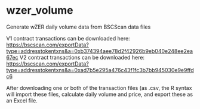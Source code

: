 # wzer_volume
Generate wZER daily volume data from BSCScan data files

V1 contract transactions can be downloaded here: https://bscscan.com/exportData?type=addresstokentxns&a=0xb374394aee78d2f42926b9eb040e248ee2ea67ec
V2 contract transactions can be downloaded here: https://bscscan.com/exportData?type=addresstokentxns&a=0xad7b5e295a476c43f1fc3b7bb945030e9e9ffdc6

After downloading one or both of the transaction files (as .csv, the R syntax will import these files, calculate daily volume and price, and export these as an Excel file. 
